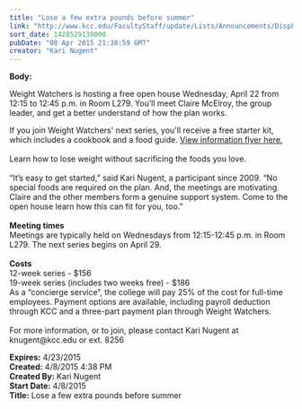 ```yaml
---
title: "Lose a few extra pounds before summer"
link: "http://www.kcc.edu/FacultyStaff/update/Lists/Announcements/DispForm.aspx?ID=1879"
sort_date: 1428529139000
pubDate: "08 Apr 2015 21:38:59 GMT"
creator: "Kari Nugent"
---
```


<div><b>Body:</b> <div class="ExternalClass51EFA7DCF10F46D2A950C0AFDAEBA076"><p>​Weight Watchers is hosting a free open house Wednesday, April 22 from 12:15 to 12:45 p.m. in Room L279. You’ll meet Claire McElroy, the group leader, and get a better understand of how the plan works.</p>
<p>If you join Weight Watchers' next series, you'll receive a free starter kit, which includes a cookbook and a food guide. <a href="/FacultyStaff/update/Documents/Spring%202015%20Starter%20Kit%20Promo%20OPEN%20HOUSE%20FLYER.pdf">View information flyer here.</a><br /><br />Learn how to lose weight without sacrificing the foods you love.<br /><br />“It’s easy to get started,” said Kari Nugent, a participant since 2009. “No special foods are required on the plan. And, the meetings are motivating. Claire and the other members form a genuine support system. Come to the open house learn how this can fit for you, too.”<br /><br /><strong>Meeting times</strong><br />Meetings are typically held on Wednesdays from 12:15-12:45 p.m. in Room L279. The next series begins on April 29. <br /><br /><strong>Costs</strong><br />12-week series - $156  <br />19-week series (includes two weeks free) - $186 <br />As a “concierge service”, the college will pay 25% of the cost for full-time employees. Payment options are available, including payroll deduction through KCC and a three-part payment plan through Weight Watchers. <br /><br />For more information, or to join, please contact Kari Nugent at knugent@kcc.edu or ext. 8256 <br /></p></div></div>
<div><b>Expires:</b> 4/23/2015</div>
<div><b>Created:</b> 4/8/2015 4:38 PM</div>
<div><b>Created By:</b> Kari Nugent</div>
<div><b>Start Date:</b> 4/8/2015</div>
<div><b>Title:</b> Lose a few extra pounds before summer</div>
